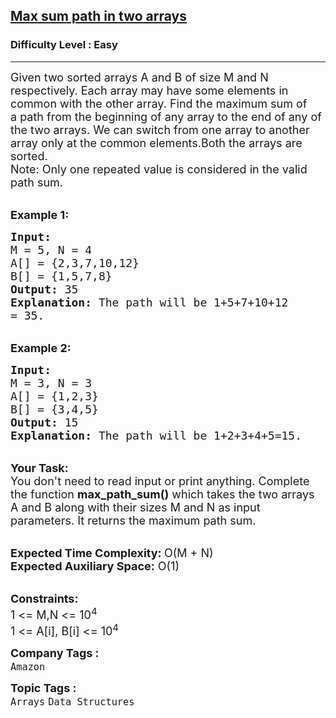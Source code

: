 <h2><a href="https://practice.geeksforgeeks.org/problems/max-sum-path-in-two-arrays/1?page=1&difficulty[]=0&sortBy=difficulty">Max sum path in two arrays</a></h2><h3>Difficulty Level : Easy</h3><hr><div class="problems_problem_content__Xm_eO"><p><span style="font-size:18px">Given two sorted arrays A and B&nbsp;of size M and N respectively. Each array&nbsp;may have some elements in common with the other array. Find the maximum&nbsp;sum of a&nbsp;path&nbsp;from the beginning of any array to the end of any of the two arrays. We can switch from one array to another array only at the common elements.Both the arrays are sorted.<br>
Note: Only one repeated value is considered in the&nbsp;valid path sum.</span></p>

<p><br>
<span style="font-size:18px"><strong>Example 1:</strong></span></p>

<pre><span style="font-size:18px"><strong>Input:
</strong>M = 5, N = 4
A[] = {2,3,7,10,12}
B[] = {1,5,7,8}
<strong>Output: </strong>35<strong>
Explanation: </strong>The path will be 1+5+7+10+12
= 35.</span>
</pre>

<p><br>
<span style="font-size:18px"><strong>Example 2:</strong></span></p>

<pre><span style="font-size:18px"><strong>Input:
</strong>M = 3, N = 3
A[] = {1,2,3}
B[] = {3,4,5}
<strong>Output: </strong>15<strong>
Explanation: </strong>The path will be 1+2+3+4+5=15.</span></pre>

<p><br>
<span style="font-size:18px"><strong>Your Task:</strong><br>
You don't need to read input or print anything.&nbsp;Complete the function <strong>max_path_sum()</strong> which takes the two arrays A and B along with their sizes M and N as input parameters. It returns the maximum path sum.</span></p>

<p><br>
<span style="font-size:18px"><strong>Expected Time Complexity: </strong>O(M + N)<br>
<strong>Expected Auxiliary Space:</strong> O(1)</span></p>

<p><br>
<span style="font-size:18px"><strong>Constraints:</strong><br>
1 &lt;= M,N &lt;= 10<sup>4</sup><br>
1 &lt;= A[i], B[i] &lt;= 10<sup>4</sup></span></p>
</div><p><span style=font-size:18px><strong>Company Tags : </strong><br><code>Amazon</code>&nbsp;<br><p><span style=font-size:18px><strong>Topic Tags : </strong><br><code>Arrays</code>&nbsp;<code>Data Structures</code>&nbsp;